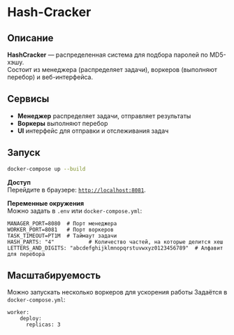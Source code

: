# Hash-Cracker 

## Описание  
**HashCracker** — распределенная система для подбора паролей по MD5-хэшу.  
Состоит из менеджера (распределяет задачи), воркеров (выполняют перебор) и веб-интерфейса.  


## Сервисы  
- **Менеджер**  распределяет задачи, отправляет результаты  
- **Воркеры**  выполняют перебор  
- **UI**  интерфейс для отправки и отслеживания задач  

## Запуск  
```sh
docker-compose up --build
```

**Доступ**  
Перейдите в браузере: [`http://localhost:8081`](http://localhost:8081).  

**Переменные окружения**  
Можно задать в `.env` или `docker-compose.yml`:  
```env
MANAGER_PORT=8080  # Порт менеджера  
WORKER_PORT=8081   # Порт воркеров  
TASK_TIMEOUT=PT1M  # Таймаут задачи
HASH_PARTS: "4"           # Количество частей, на которые делится хеш
LETTERS_AND_DIGITS: "abcdefghijklmnopqrstuvwxyz0123456789"  # Алфавит для перебора
```

## Масштабируемость
Можно запускать несколько воркеров для ускорения работы
Задаётся в `docker-compose.yml`: 
```
worker:
    deploy:
      replicas: 3
```

